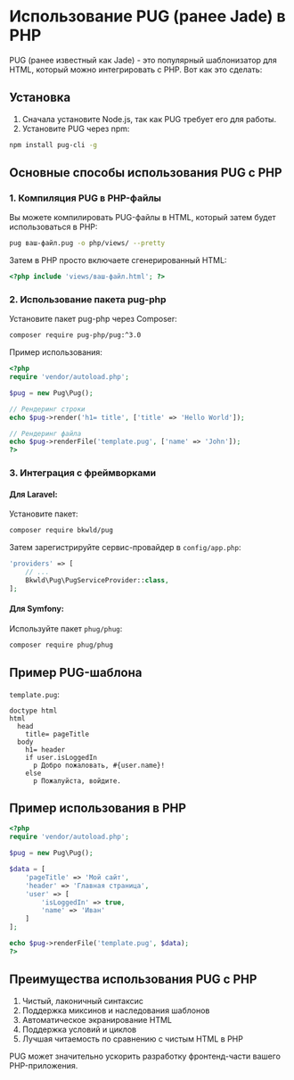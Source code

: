 # Использование PUG (ранее Jade) в PHP

PUG (ранее известный как Jade) - это популярный шаблонизатор для HTML, который можно интегрировать с PHP. Вот как это сделать:

## Установка

1. Сначала установите Node.js, так как PUG требует его для работы.
2. Установите PUG через npm:
```bash
npm install pug-cli -g
```

## Основные способы использования PUG с PHP

### 1. Компиляция PUG в PHP-файлы

Вы можете компилировать PUG-файлы в HTML, который затем будет использоваться в PHP:

```bash
pug ваш-файл.pug -o php/views/ --pretty
```

Затем в PHP просто включаете сгенерированный HTML:
```php
<?php include 'views/ваш-файл.html'; ?>
```

### 2. Использование пакета pug-php

Установите пакет pug-php через Composer:
```bash
composer require pug-php/pug:^3.0
```

Пример использования:
```php
<?php
require 'vendor/autoload.php';

$pug = new Pug\Pug();

// Рендеринг строки
echo $pug->render('h1= title', ['title' => 'Hello World']);

// Рендеринг файла
echo $pug->renderFile('template.pug', ['name' => 'John']);
?>
```

### 3. Интеграция с фреймворками

#### Для Laravel:
Установите пакет:
```bash
composer require bkwld/pug
```

Затем зарегистрируйте сервис-провайдер в `config/app.php`:
```php
'providers' => [
    // ...
    Bkwld\Pug\PugServiceProvider::class,
];
```

#### Для Symfony:
Используйте пакет `phug/phug`:
```bash
composer require phug/phug
```

## Пример PUG-шаблона

`template.pug`:
```pug
doctype html
html
  head
    title= pageTitle
  body
    h1= header
    if user.isLoggedIn
      p Добро пожаловать, #{user.name}!
    else
      p Пожалуйста, войдите.
```

## Пример использования в PHP

```php
<?php
require 'vendor/autoload.php';

$pug = new Pug\Pug();

$data = [
    'pageTitle' => 'Мой сайт',
    'header' => 'Главная страница',
    'user' => [
        'isLoggedIn' => true,
        'name' => 'Иван'
    ]
];

echo $pug->renderFile('template.pug', $data);
?>
```

## Преимущества использования PUG с PHP

1. Чистый, лаконичный синтаксис
2. Поддержка миксинов и наследования шаблонов
3. Автоматическое экранирование HTML
4. Поддержка условий и циклов
5. Лучшая читаемость по сравнению с чистым HTML в PHP

PUG может значительно ускорить разработку фронтенд-части вашего PHP-приложения.